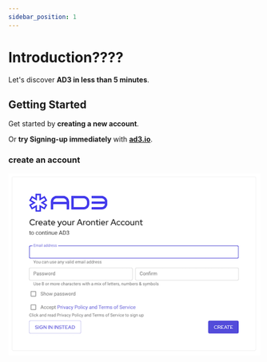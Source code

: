 ```yaml
---
sidebar_position: 1
---
```


# Introduction????

Let's discover **AD3 in less than 5 minutes**.

## Getting Started

Get started by **creating a new account**.

Or **try Signing-up immediately** with **[ad3.io](https://ad3.io)**.

### create an account

![Sign Up Page](/img/signUpPage.png)
